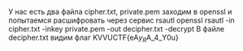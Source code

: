 У нас есть два файла cipher.txt, private.pem заходим в openssl и попытаемся расшифровать через сервис rsautl
openssl rsautl -in cipher.txt -inkey private.pem -out decipher.txt -decrypt
В файле decipher.txt видим флаг
KVVUCTF{eA$y_R$A_4_Y0u}
